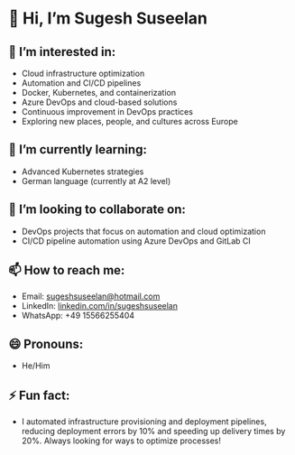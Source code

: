# 👋 Hi, I’m Sugesh Suseelan

## 👀 I’m interested in:
- Cloud infrastructure optimization  
- Automation and CI/CD pipelines  
- Docker, Kubernetes, and containerization  
- Azure DevOps and cloud-based solutions  
- Continuous improvement in DevOps practices  
- Exploring new places, people, and cultures across Europe  

## 🌱 I’m currently learning:
- Advanced Kubernetes strategies  
- German language (currently at A2 level)  

## 💞️ I’m looking to collaborate on:
- DevOps projects that focus on automation and cloud optimization  
- CI/CD pipeline automation using Azure DevOps and GitLab CI  

## 📫 How to reach me:
- Email: [sugeshsuseelan@hotmail.com](mailto:sugeshsuseelan@hotmail.com)  
- LinkedIn: [linkedin.com/in/sugeshsuseelan](https://linkedin.com/in/sugeshsuseelan)  
- WhatsApp: +49 15566255404  

## 😄 Pronouns: 
- He/Him  

## ⚡ Fun fact:
- I automated infrastructure provisioning and deployment pipelines, reducing deployment errors by 10% and speeding up delivery times by 20%. Always looking for ways to optimize processes!

<!---
sugesh24/sugesh24 is a ✨ special ✨ repository because its `README.md` (this file) appears on your GitHub profile.
You can click the Preview link to take a look at your changes.
--->
